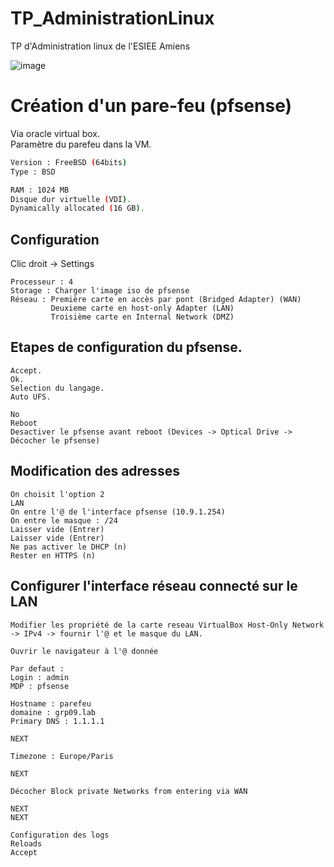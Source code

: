 # TP_AdministrationLinux
TP d'Administration linux de l'ESIEE Amiens

![image](https://user-images.githubusercontent.com/67257097/232489035-d3e42d53-ad11-478c-aa99-53120f3cf7ea.png)


# Création d'un pare-feu (pfsense)

Via oracle virtual box.  
Paramètre du parefeu dans la VM.  

```bash
Version : FreeBSD (64bits)
Type : BSD

RAM : 1024 MB
Disque dur virtuelle (VDI).
Dynamically allocated (16 GB).
```

## Configuration 

Clic droit -> Settings  
```
Processeur : 4
Storage : Charger l'image iso de pfsense
Réseau : Première carte en accès par pont (Bridged Adapter) (WAN)
         Deuxieme carte en host-only Adapter (LAN)
         Troisième carte en Internal Network (DMZ)
```

## Etapes de configuration du pfsense.  

```
Accept.  
Ok.  
Selection du langage.
Auto UFS.

No
Reboot
Desactiver le pfsense avant reboot (Devices -> Optical Drive -> Décocher le pfsense)
```

## Modification des adresses

```
On choisit l'option 2
LAN
On entre l'@ de l'interface pfsense (10.9.1.254)
On entre le masque : /24
Laisser vide (Entrer)
Laisser vide (Entrer)
Ne pas activer le DHCP (n)
Rester en HTTPS (n)
```

## Configurer l'interface réseau connecté sur le LAN

```
Modifier les propriété de la carte reseau VirtualBox Host-Only Network -> IPv4 -> fournir l'@ et le masque du LAN.

Ouvrir le navigateur à l'@ donnée

Par defaut :
Login : admin
MDP : pfsense

Hostname : parefeu
domaine : grp09.lab
Primary DNS : 1.1.1.1

NEXT

Timezone : Europe/Paris

NEXT

Décocher Block private Networks from entering via WAN

NEXT
NEXT

Configuration des logs
Reloads
Accept
```


